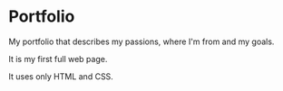# Portfolio

My portfolio that describes my passions, where I'm from and my goals.

It is my first full web page.

It uses only HTML and CSS.
